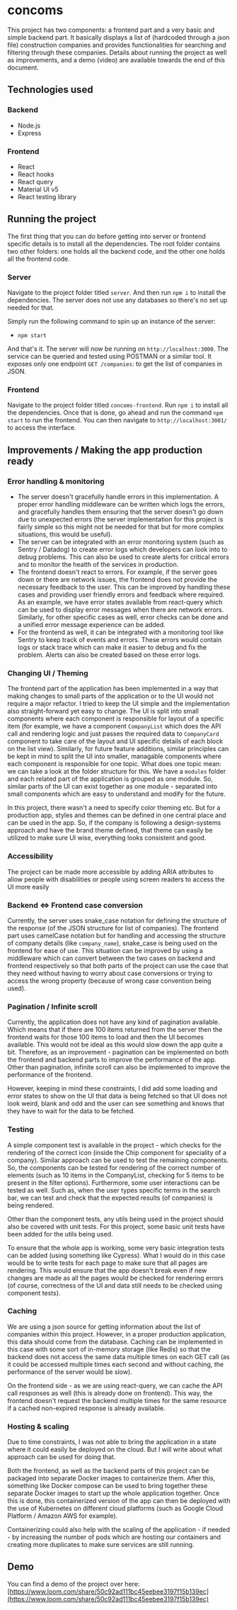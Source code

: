 # concoms
This project has two components: a frontend part and a very basic and simple backend part. It basically displays a list of (hardcoded through a json file) construction companies and provides functionalities for searching and filtering through these companies. Details about running the project as well as improvements, and a demo (video) are available towards the end of this document.

## Technologies used

### Backend
- Node.js
- Express

### Frontend
- React
- React hooks
- React query
- Material UI v5
- React testing library

## Running the project  
The first thing that you can do before getting into server or frontend specific details is to install all the dependencies. The root folder contains two other folders: one holds all the backend code, and the other one holds all the frontend code.

### Server
Navigate to the project folder titled `server`. And then run `npm i` to install the dependencies. The server does not use any databases so there's no set up needed for that. 

Simply run the following command to spin up an instance of the server:

* `npm start`

And that's it. The server will now be running on `http://localhost:3000`. The service can be queried and tested using POSTMAN or a similar tool. It exposes only one endpoint `GET /companies`: to get the list of companies in JSON.

### Frontend
Navigate to the project folder titled `concoms-frontend`. Run `npm i` to install all the dependencies. Once that is done, go ahead and run the command `npm start` to run the frontend. You can then navigate to `http://localhost:3001/` to access the interface.

## Improvements / Making the app production ready

### Error handling & monitoring
* The server doesn't gracefully handle errors in this implementation. A proper error handling middleware can be written which logs the errors, and gracefully handles them ensuring that the server doesn't go down due to unexpected errors (the server implementation for this project is fairly simple so this might not be needed for that but for more complex situations, this would be useful). 
* The server can be integrated with an error monitoring system (such as Sentry / Datadog) to create error logs which developers can look into to debug problems. This can also be used to create alerts for critical errors and to monitor the health of the services in production.
* The frontend doesn't react to errors. For example, if the server goes down or there are network issues, the frontend does not provide the necessary feedback to the user. This can be improved by handling these cases and providing user friendly errors and feedback where required. As an example, we have error states available from react-query which can be used to display error messages when there are network errors. Similarly, for other specific cases as well, error checks can be done and a unified error message experience can be added.
* For the frontend as well, it can be integrated with a monitoring tool like Sentry to keep track of events and errors. These errors would contain logs or stack trace which can make it easier to debug and fix the problem. Alerts can also be created based on these error logs.

### Changing UI / Theming
The frontend part of the application has been implemented in a way that making changes to small parts of the application or to the UI would not require a major refactor. I tried to keep the UI simple and the implementation also straight-forward yet easy to change. The UI is split into small components where each component is responsible for layout of a specific item (for example, we have a component `CompanyList`  which does the API call and rendering logic and just passes the required data to `CompanyCard`  component to take care of the layout and UI specific details of each block on the list view).
Similarly, for future feature additions, similar principles can be kept in mind to split the UI into smaller, managable components where each component is responsible for one topic. What does one topic mean: we can take a look at the folder structure for this. We have a `modules` folder and each related part of the application is grouped as one module. So, similar parts of the UI can exist together as one module - separated into small components which are easy to understand and modify for the future.  

In this project, there wasn't a need to specify color theming etc. But for a production app, styles and themes can be defined in one central place and can be used in the app. So, if the company is following a design-systems approach and have the brand theme defined, that theme can easily be utilized to make sure UI wise, everything looks consistent and good.

### Accessibility
The project can be made more accessible by adding ARIA attributes to allow people with disabilities or people using screen readers to access the UI more easily

### Backend <=> Frontend case conversion
Currently, the server uses snake_case notation for defining the structure of the response (of the JSON structure for list of companies). The frontend part uses camelCase notation but for handling and accessing the structure of company details (like `company_name`), snake_case is being used on the frontend for ease of use. This situation can be improved by using a middleware which can convert between the two cases on backend and frontend respectively so that both parts of the project can use the case that they need without having to worry about case conversions or trying to access the wrong property (because of wrong case convention being used).

### Pagination / Infinite scroll
Currently, the application does not have any kind of pagination available. Which means that if there are 100 items returned from the server then the frontend waits for those 100 items to load and then the UI becomes available. This would not be ideal as this would slow down the app quite a bit. Therefore, as an improvement - pagination can be implemented on both the frontend and backend parts to improve the performance of the app. Other than pagination, infinite scroll can also be implemented to improve the performance of the frontend.

However, keeping in mind these constraints, I did add some loading and error states to show on the UI that data is being fetched so that UI does not look weird, blank and odd and the user can see something and knows that they have to wait for the data to be fetched.


### Testing
A simple component test is available in the project - which checks for the rendering of the correct icon (inside the Chip component for speciality of a company). Similar approach can be used to test the remaining components. So, the components can be tested for rendering of the correct number of elements (such as 10 items in the CompanyList, checking for 5 items to be present in the filter options). Furthermore, some user interactions can be tested as well. Such as, when the user types specific terms in the search bar, we can test and check that the expected results (of companies) is being rendered.  

Other than the component tests, any utils being used in the project should also be covered with unit tests. For this project, some basic unit tests have been added for the utils being used.

To ensure that the whole app is working, some very basic integration tests can be added (using something like Cypress). What I would do in this case would be to write tests for each page to make sure that all pages are rendering. This would ensure that the app doesn't break even if new changes are made as all the pages would be checked for rendering errors (of course, correctness of the UI and data still needs to be checked using component tests).

### Caching
We are using a json source for getting information about the list of companies within this project. However, in a proper production application, this data should come from the database. Caching can be implemented in this case with some sort of in-memory storage (like Redis) so that the backend does not access the same data multiple times on each GET call (as it could be accessed multiple times each second and without caching, the performance of the server would be slow).

On the frontend side - as we are using react-query, we can cache the API call responses as well (this is already done on frontend). This way, the frontend doesn't request the backend multiple times for the same resource if a cached non-expired response is already available.

### Hosting & scaling
Due to time constraints, I was not able to bring the application in a state where it could easily be deployed on the cloud. But I will write about what approach can be used for doing that.

Both the frontend, as well as the backend parts of this project can be packaged into separate Docker images to containerize them. After this, something like Docker compose can be used to bring together these separate Docker images to start up the whole application together. Once this is done, this containerized version of the app can then be deployed with the use of Kubernetes on different cloud platforms (such as Google Cloud Platform / Amazon AWS for example).

Containerizing could also help with the scaling of the application - if needed - by increasing the number of pods which are hosting our containers and creating more duplicates to make sure services are still running.

## Demo
You can find a demo of the project over here: [https://www.loom.com/share/50c92ad111bc45eebee3197f15b139ec](https://www.loom.com/share/50c92ad111bc45eebee3197f15b139ec)

